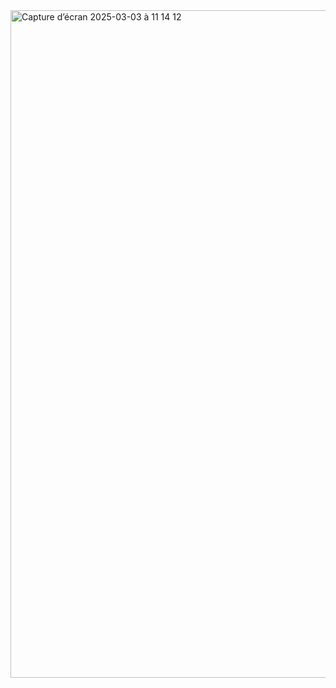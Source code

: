 <img width="1068" alt="Capture d’écran 2025-03-03 à 11 14 12" src="https://github.com/user-attachments/assets/d487b5dc-1371-472c-b084-06c25f26b377" />
